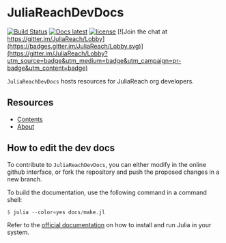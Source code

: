 # JuliaReachDevDocs

[![Build Status](https://travis-ci.org/JuliaReach/JuliaReachDevDocs.svg?branch=master)](https://travis-ci.org/JuliaReach/JuliaReachDevDocs)
[![Docs latest](https://img.shields.io/badge/docs-latest-blue.svg)](http://juliareach.github.io/JuliaReachDevDocs/latest/)
[![license](https://img.shields.io/github/license/mashape/apistatus.svg?maxAge=2592000)](https://github.com/JuliaReach/JuliaReachDevDocs/blob/master/LICENSE.md)
[![Join the chat at https://gitter.im/JuliaReach/Lobby](https://badges.gitter.im/JuliaReach/Lobby.svg)](https://gitter.im/JuliaReach/Lobby?utm_source=badge&utm_medium=badge&utm_campaign=pr-badge&utm_content=badge)

`JuliaReachDevDocs` hosts resources for JuliaReach org developers.

## Resources

- [Contents](https://juliareach.github.io/JuliaReachDevDocs/latest/#Contents-1)
- [About](https://juliareach.github.io/JuliaReachDevDocs/latest/about/)

## How to edit the dev docs

To contribute to `JuliaReachDevDocs`, you can either modify in the online github
interface, or fork the repository and push the proposed changes in a new branch.

To build the documentation, use the following command in a command shell:

```julia
$ julia --color=yes docs/make.jl
```

Refer to the [official documentation](https://julialang.org/downloads) on how to
install and run Julia in your system.
